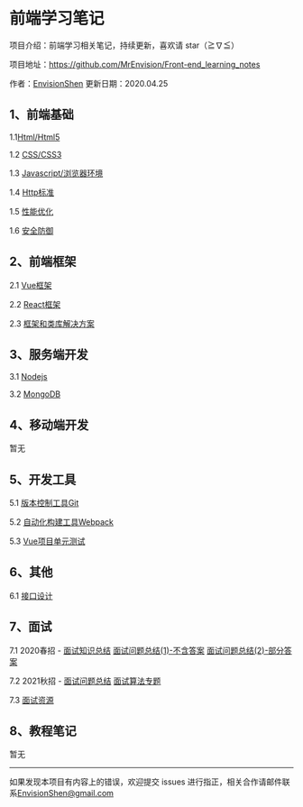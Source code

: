 # 前端学习笔记

项目介绍：前端学习相关笔记，持续更新，喜欢请 star（≧∇≦）

项目地址：https://github.com/MrEnvision/Front-end_learning_notes

作者：[EnvisionShen](https://github.com/MrEnvision)        更新日期：2020.04.25



## 1、前端基础

1.1[Html/Html5](前端基础/Html/README.md)

1.2 [CSS/CSS3](前端基础/CSS/README.md)

1.3 [Javascript/浏览器环境](前端基础/Javascript/README.md)

1.4 [Http标准](前端基础/Http标准/README.md)

1.5 [性能优化](前端基础/性能优化/性能优化.md)

1.6 [安全防御](前端基础/安全防御/安全防御.md)



## 2、前端框架

2.1 [Vue框架](前端框架/Vue/README.md)

2.2 [React框架](前端框架/React/README.md)

2.3 [框架和类库解决方案](前端框架/框架和类库解决方案/框架和类库解决方案.md)



## 3、服务端开发

3.1 [Nodejs](服务端开发/Nodejs笔记.md)

3.2 [MongoDB](服务端开发/MongoDB笔记.md)



## 4、移动端开发

暂无



## 5、开发工具

5.1 [版本控制工具Git](开发工具/Git使用)

5.2 [自动化构建工具Webpack]()

5.3 [Vue项目单元测试](开发工具/Vue项目单元测试.md)



## 6、其他

6.1 [接口设计](其他/接口设计.md)



## 7、面试

7.1 2020春招 - [面试知识总结](面试/面试知识总结.md)   [面试问题总结(1)-不含答案](面试/面试问题总结(1).md)   [面试问题总结(2)-部分答案](面试/面试问题总结(2).md)

7.2 2021秋招 - [面试问题总结](面试/面试问题总结.md)   [面试算法专题](https://github.com/MrEnvision/LeetCode_JS)

7.3 [面试资源](面试/面试资源.md)



## 8、教程笔记

暂无



------

如果发现本项目有内容上的错误，欢迎提交 issues 进行指正，相关合作请邮件联系[EnvisionShen@gmail.com](mailto:EnvisionShen@gmail.com)
